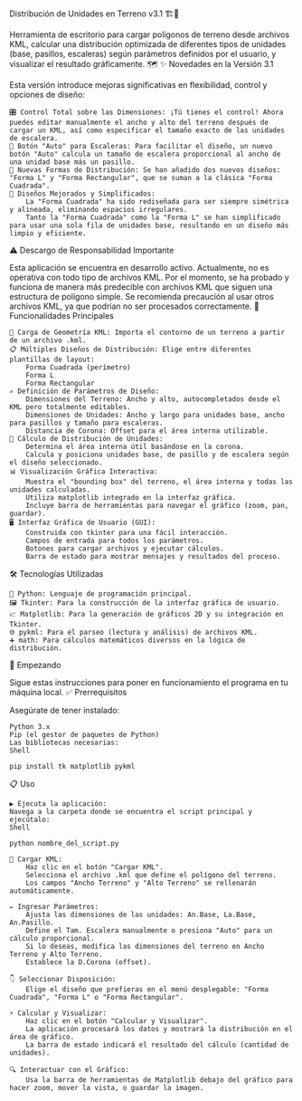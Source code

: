 Distribución de Unidades en Terreno v3.1 🏗️📍

Herramienta de escritorio para cargar polígonos de terreno desde archivos KML, calcular una distribución optimizada de diferentes tipos de unidades (base, pasillos, escaleras) según parámetros definidos por el usuario, y visualizar el resultado gráficamente. 🗺️
✨ Novedades en la Versión 3.1

Esta versión introduce mejoras significativas en flexibilidad, control y opciones de diseño:

    🎛️ Control Total sobre las Dimensiones: ¡Tú tienes el control! Ahora puedes editar manualmente el ancho y alto del terreno después de cargar un KML, así como especificar el tamaño exacto de las unidades de escalera.
    🤖 Botón "Auto" para Escaleras: Para facilitar el diseño, un nuevo botón "Auto" calcula un tamaño de escalera proporcional al ancho de una unidad base más un pasillo.
    🎨 Nuevas Formas de Distribución: Se han añadido dos nuevos diseños: "Forma L" y "Forma Rectangular", que se suman a la clásica "Forma Cuadrada".
    💅 Diseños Mejorados y Simplificados:
        La "Forma Cuadrada" ha sido rediseñada para ser siempre simétrica y alineada, eliminando espacios irregulares.
        Tanto la "Forma Cuadrada" como la "Forma L" se han simplificado para usar una sola fila de unidades base, resultando en un diseño más limpio y eficiente.

⚠️ Descargo de Responsabilidad Importante

Esta aplicación se encuentra en desarrollo activo. Actualmente, no es operativa con todo tipo de archivos KML. Por el momento, se ha probado y funciona de manera más predecible con archivos KML que siguen una estructura de polígono simple. Se recomienda precaución al usar otros archivos KML, ya que podrían no ser procesados correctamente.
🌟 Funcionalidades Principales

    📂 Carga de Geometría KML: Importa el contorno de un terreno a partir de un archivo .kml.
    📋 Múltiples Diseños de Distribución: Elige entre diferentes plantillas de layout:
        Forma Cuadrada (perímetro)
        Forma L
        Forma Rectangular
    ✍️ Definición de Parámetros de Diseño:
        Dimensiones del Terreno: Ancho y alto, autocompletados desde el KML pero totalmente editables.
        Dimensiones de Unidades: Ancho y largo para unidades base, ancho para pasillos y tamaño para escaleras.
        Distancia de Corona: Offset para el área interna utilizable.
    🧮 Cálculo de Distribución de Unidades:
        Determina el área interna útil basándose en la corona.
        Calcula y posiciona unidades base, de pasillo y de escalera según el diseño seleccionado.
    📊 Visualización Gráfica Interactiva:
        Muestra el "bounding box" del terreno, el área interna y todas las unidades calculadas.
        Utiliza matplotlib integrado en la interfaz gráfica.
        Incluye barra de herramientas para navegar el gráfico (zoom, pan, guardar).
    🖥️ Interfaz Gráfica de Usuario (GUI):
        Construida con tkinter para una fácil interacción.
        Campos de entrada para todos los parámetros.
        Botones para cargar archivos y ejecutar cálculos.
        Barra de estado para mostrar mensajes y resultados del proceso.

🛠️ Tecnologías Utilizadas

    🐍 Python: Lenguaje de programación principal.
    🖼️ Tkinter: Para la construcción de la interfaz gráfica de usuario.
    📈 Matplotlib: Para la generación de gráficos 2D y su integración en Tkinter.
    🌐 pykml: Para el parseo (lectura y análisis) de archivos KML.
    ➕ math: Para cálculos matemáticos diversos en la lógica de distribución.

🚀 Empezando

Sigue estas instrucciones para poner en funcionamiento el programa en tu máquina local.
✅ Prerrequisitos

Asegúrate de tener instalado:

    Python 3.x
    Pip (el gestor de paquetes de Python)
    Las bibliotecas necesarias:
    Shell

    pip install tk matplotlib pykml

📋 Uso

    ▶️ Ejecuta la aplicación:
    Navega a la carpeta donde se encuentra el script principal y ejecútalo:
    Shell

    python nombre_del_script.py

    📂 Cargar KML:
        Haz clic en el botón "Cargar KML".
        Selecciona el archivo .kml que define el polígono del terreno.
        Los campos "Ancho Terreno" y "Alto Terreno" se rellenarán automáticamente.

    ✏️ Ingresar Parámetros:
        Ajusta las dimensiones de las unidades: An.Base, La.Base, An.Pasillo.
        Define el Tam. Escalera manualmente o presiona "Auto" para un cálculo proporcional.
        Si lo deseas, modifica las dimensiones del terreno en Ancho Terreno y Alto Terreno.
        Establece la D.Corona (offset).

    👇 Seleccionar Disposición:
        Elige el diseño que prefieras en el menú desplegable: "Forma Cuadrada", "Forma L" o "Forma Rectangular".

    ⚡ Calcular y Visualizar:
        Haz clic en el botón "Calcular y Visualizar".
        La aplicación procesará los datos y mostrará la distribución en el área de gráfico.
        La barra de estado indicará el resultado del cálculo (cantidad de unidades).

    🔍 Interactuar con el Gráfico:
        Usa la barra de herramientas de Matplotlib debajo del gráfico para hacer zoom, mover la vista, o guardar la imagen.

